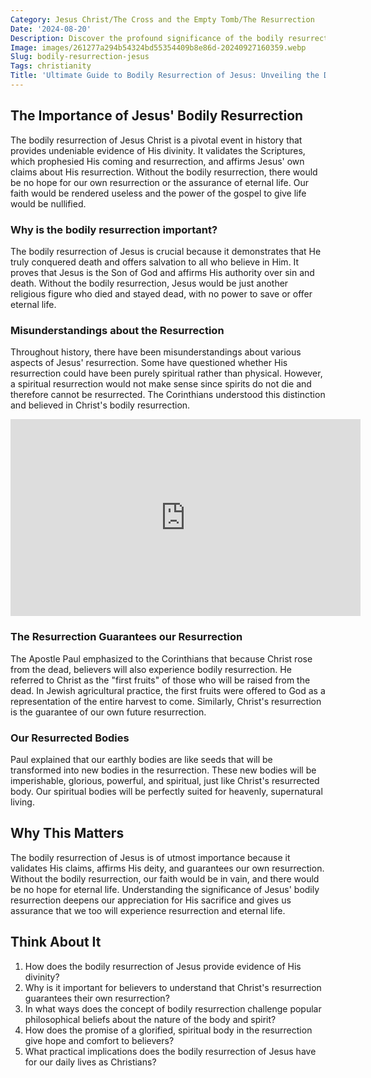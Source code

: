 ```yaml
---
Category: Jesus Christ/The Cross and the Empty Tomb/The Resurrection
Date: '2024-08-20'
Description: Discover the profound significance of the bodily resurrection of Jesus in Christian belief. Uncover the theological implications and historical context in this enlightening article.
Image: images/261277a294b54324bd55354409b8e86d-20240927160359.webp
Slug: bodily-resurrection-jesus
Tags: christianity
Title: 'Ultimate Guide to Bodily Resurrection of Jesus: Unveiling the Divine Promise'
---
```


## The Importance of Jesus' Bodily Resurrection

The bodily resurrection of Jesus Christ is a pivotal event in history that provides undeniable evidence of His divinity. It validates the Scriptures, which prophesied His coming and resurrection, and affirms Jesus' own claims about His resurrection. Without the bodily resurrection, there would be no hope for our own resurrection or the assurance of eternal life. Our faith would be rendered useless and the power of the gospel to give life would be nullified.

### Why is the bodily resurrection important?

The bodily resurrection of Jesus is crucial because it demonstrates that He truly conquered death and offers salvation to all who believe in Him. It proves that Jesus is the Son of God and affirms His authority over sin and death. Without the bodily resurrection, Jesus would be just another religious figure who died and stayed dead, with no power to save or offer eternal life.

### Misunderstandings about the Resurrection

Throughout history, there have been misunderstandings about various aspects of Jesus' resurrection. Some have questioned whether His resurrection could have been purely spiritual rather than physical. However, a spiritual resurrection would not make sense since spirits do not die and therefore cannot be resurrected. The Corinthians understood this distinction and believed in Christ's bodily resurrection.


<iframe width="560" height="315" src="https://www.youtube.com/embed/23UNLLbOS3w" frameborder="0" allow="autoplay; encrypted-media" allowfullscreen></iframe>


### The Resurrection Guarantees our Resurrection

The Apostle Paul emphasized to the Corinthians that because Christ rose from the dead, believers will also experience bodily resurrection. He referred to Christ as the "first fruits" of those who will be raised from the dead. In Jewish agricultural practice, the first fruits were offered to God as a representation of the entire harvest to come. Similarly, Christ's resurrection is the guarantee of our own future resurrection.

### Our Resurrected Bodies

Paul explained that our earthly bodies are like seeds that will be transformed into new bodies in the resurrection. These new bodies will be imperishable, glorious, powerful, and spiritual, just like Christ's resurrected body. Our spiritual bodies will be perfectly suited for heavenly, supernatural living.

## Why This Matters

The bodily resurrection of Jesus is of utmost importance because it validates His claims, affirms His deity, and guarantees our own resurrection. Without the bodily resurrection, our faith would be in vain, and there would be no hope for eternal life. Understanding the significance of Jesus' bodily resurrection deepens our appreciation for His sacrifice and gives us assurance that we too will experience resurrection and eternal life.

## Think About It

1. How does the bodily resurrection of Jesus provide evidence of His divinity?
2. Why is it important for believers to understand that Christ's resurrection guarantees their own resurrection?
3. In what ways does the concept of bodily resurrection challenge popular philosophical beliefs about the nature of the body and spirit?
4. How does the promise of a glorified, spiritual body in the resurrection give hope and comfort to believers?
5. What practical implications does the bodily resurrection of Jesus have for our daily lives as Christians?